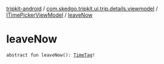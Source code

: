 [tripkit-android](../../index.md) / [com.skedgo.tripkit.ui.trip.details.viewmodel](../index.md) / [ITimePickerViewModel](index.md) / [leaveNow](./leave-now.md)

# leaveNow

`abstract fun leaveNow(): `[`TimeTag`](../../com.skedgo.tripkit.common.model/-time-tag/index.md)`!`